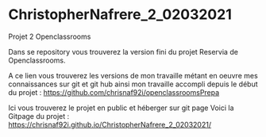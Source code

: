 # ChristopherNafrere_2_02032021
Projet 2 Openclassrooms


Dans se repository vous trouverez la version fini du projet Reservia de Openclassrooms.

A ce lien vous trouverez les versions de mon travaille métant en oeuvre mes connaissances sur git et git hub ainsi mon travaille accompli depuis le début du projet :
https://github.com/chrisnaf92i/openclassroomsPrepa

Ici vous trouverez le projet en public et héberger sur git page
Voici la Gitpage du projet : https://chrisnaf92i.github.io/ChristopherNafrere_2_02032021/
